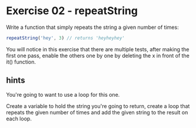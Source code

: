 # Exercise 02 - repeatString

Write a function that simply repeats the string a given number of times:

```javascript
repeatString('hey', 3) // returns 'heyheyhey'
```

You will notice in this exercise that there are multiple tests, after making the first one pass, enable the others one by one by deleting the x in front of the it() function.

## hints

You're going to want to use a loop for this one.

Create a variable to hold the string you're going to return, create a loop that repeats the given number of times and add the given string to the result on each loop.

